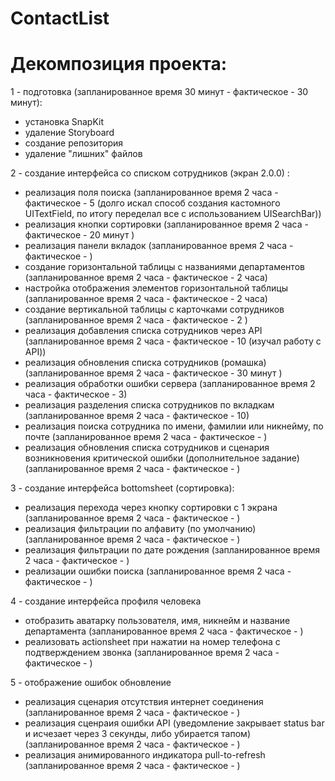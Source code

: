 # ContactList

# Декомпозиция проекта:

1 - подготовка (запланированное время 30 минут - фактическое - 30 минут):
- установка SnapKit
- удаление Storyboard
- создание репозитория
- удаление "лишних" файлов

2 - создание интерфейса со списком сотрудников (экран 2.0.0) :
- реализация поля поиска
(запланированное время 2 часа - фактическое - 5 (долго искал способ создания кастомного UITextField, по итогу переделал все с использованием UISearchBar))
- реализация кнопки сортировки
(запланированное время 2 часа - фактическое - 20 минут )
- реализация панели вкладок
(запланированное время 2 часа - фактическое - )
- создание горизонтальной таблицы с названиями департаментов
(запланированное время 2 часа - фактическое - 2 часа)
- настройка отображения элементов горизонтальной таблицы 
(запланированное время 2 часа - фактическое - 2 часа)
- создание вертикальной таблицы с карточками сотрудников 
(запланированное время 2 часа - фактическое - 2 )
- реализация добавления списка сотрудников через API
(запланированное время 2 часа - фактическое - 10 (изучал работу с API))
- реализация обновления списка сотрудников (ромашка)
(запланированное время 2 часа - фактическое - 30 минут )
- реализация обработки ошибки сервера
(запланированное время 2 часа - фактическое - 3)
- реализация разделения списка сотрудников по вкладкам
(запланированное время 2 часа - фактическое - 10)
- реализация поиска сотрудника по имени, фамилии или никнейму, по почте 
(запланированное время 2 часа - фактическое - )
- реализация обновления списка сотрудников и сценария возникновения критической ошибки (дополнительное задание)
(запланированное время 2 часа - фактическое - )

3 - создание интерфейса bottomsheet (сортировка): 
- реализация перехода через кнопку сортировки с 1 экрана
(запланированное время 2 часа - фактическое - )
- реализация фильтрации по алфавиту (по умолчанию)
(запланированное время 2 часа - фактическое - )
- реализация фильтрации по дате рождения 
(запланированное время 2 часа - фактическое - )
- реализации ошибки поиска
(запланированное время 2 часа - фактическое - )

4 - создание интерфейса профиля человека
- отобразить аватарку пользователя, имя, никнейм и название департамента
(запланированное время 2 часа - фактическое - )
- реализовать actionsheet при нажатии на номер телефона с подтверждением звонка
(запланированное время 2 часа - фактическое - )

5 - отображение ошибок обновление
- реализация сценария отсутствия интернет соединения
(запланированное время 2 часа - фактическое - )
- реализация сценраия ошибки API (уведомление закрывает status bar и исчезает через 3 секунды, либо убирается тапом)
(запланированное время 2 часа - фактическое - )
- реализация анимированного индикатора pull-to-refresh
(запланированное время 2 часа - фактическое - )


